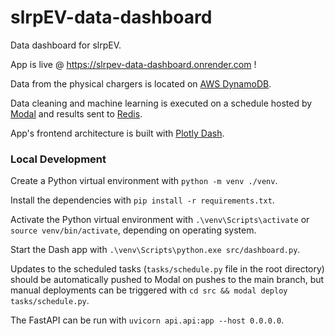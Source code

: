 # slrpEV-data-dashboard
Data dashboard for slrpEV.

App is live @ https://slrpev-data-dashboard.onrender.com !

Data from the physical chargers is located on [AWS DynamoDB](https://aws.amazon.com/dynamodb/).

Data cleaning and machine learning is executed on a schedule hosted by [Modal](https://modal.com) and results sent to [Redis](https://redis.io/).

App's frontend architecture is built with [Plotly Dash](https://dash.plotly.com/). 

### Local Development
Create a Python virtual environment with `python -m venv ./venv`.

Install the dependencies with `pip install -r requirements.txt`.

Activate the Python virtual environment with `.\venv\Scripts\activate` or `source venv/bin/activate`, depending on operating system.

Start the Dash app with `.\venv\Scripts\python.exe src/dashboard.py`.

Updates to the scheduled tasks (`tasks/schedule.py` file in the root directory) should be automatically pushed to Modal on pushes to the main branch, but manual deployments can be triggered with `cd src && modal deploy tasks/schedule.py`. 

The FastAPI can be run with `uvicorn api.api:app --host 0.0.0.0`.
